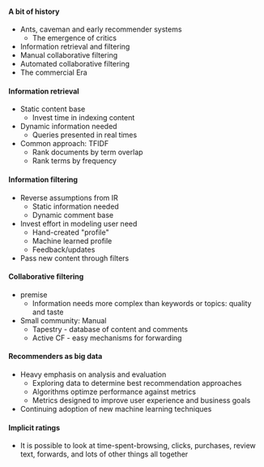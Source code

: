 #### A bit of history
- Ants, caveman and early recommender systems
    - The emergence of critics
- Information retrieval and filtering 
- Manual collaborative filtering
- Automated collaborative filtering
- The commercial Era 

#### Information retrieval
- Static content base
    - Invest time in indexing content
- Dynamic information needed
    - Queries presented in real times
- Common approach: TFIDF
    - Rank documents by term overlap
    - Rank terms by frequency

#### Information filtering
- Reverse assumptions from IR
    - Static information needed 
    - Dynamic comment base
- Invest effort in modeling user need
    - Hand-created "profile"
    - Machine learned profile
    - Feedback/updates
- Pass new content through filters

#### Collaborative filtering 
- premise
    - Information needs more complex than keywords or topics: quality and taste
- Small community: Manual
    - Tapestry - database of content and comments
    - Active CF - easy mechanisms for forwarding

#### Recommenders as big data
- Heavy emphasis on analysis and evaluation
    -   Exploring data to determine best recommendation approaches
    -   Algorithms optimze performance against metrics
    -   Metrics designed to improve user experience and business goals
- Continuing adoption of new machine learning techniques 

#### Implicit ratings
-    It is possible to look at time-spent-browsing, clicks, purchases, review text, forwards, and lots of other things all together
